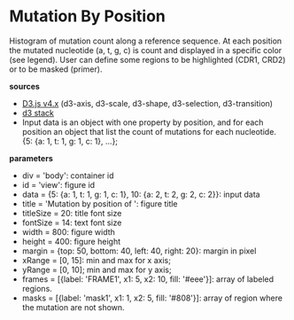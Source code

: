 # Mutation By Position
Histogram of mutation count along a reference sequence. At each position the mutated nucleotide (a, t, g, c) is count and displayed in a specific color (see legend). User can define some regions to be highlighted (CDR1, CRD2) or to be masked (primer).

**sources**
* [D3.js v4.x](https://github.com/d3/d3/blob/master/API.md) (d3-axis, d3-scale, d3-shape, d3-selection, d3-transition)
* [d3 stack](https://github.com/d3/d3-shape/blob/master/README.md#stacks)
* Input data is an object with one property by position, and for each position an object that list the count of mutations for each nucleotide. {5: {a: 1, t: 1, g: 1, c: 1}, ...};

**parameters**
* div = 'body': container id
* id = 'view': figure id
* data = {5: {a: 1, t: 1, g: 1, c: 1}, 10: {a: 2, t: 2, g: 2, c: 2}}: input data
* title = 'Mutation by position of ': figure title
* titleSize = 20: title font size
* fontSize = 14: text font size
* width = 800: figure width
* height = 400: figure height
* margin = {top: 50, bottom: 40, left: 40, right: 20}: margin in pixel
* xRange = [0, 15]: min and max for x axis;
* yRange = [0, 10]; min and max for y axis;
* frames = [{label: 'FRAME1', x1: 5, x2: 10, fill: '#eee'}]: array of labeled regions.
* masks = [{label: 'mask1', x1: 1, x2: 5, fill: '#808'}]: array of region where the mutation are not shown.
